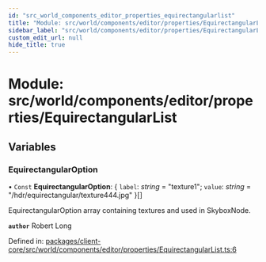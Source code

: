 ```yaml
---
id: "src_world_components_editor_properties_equirectangularlist"
title: "Module: src/world/components/editor/properties/EquirectangularList"
sidebar_label: "src/world/components/editor/properties/EquirectangularList"
custom_edit_url: null
hide_title: true
---
```


# Module: src/world/components/editor/properties/EquirectangularList

## Variables

### EquirectangularOption

• `Const` **EquirectangularOption**: { `label`: *string* = "texture1"; `value`: *string* = "/hdr/equirectangular/texture444.jpg" }[]

EquirectangularOption array containing textures and used in SkyboxNode.

**`author`** Robert Long

Defined in: [packages/client-core/src/world/components/editor/properties/EquirectangularList.ts:6](https://github.com/xr3ngine/xr3ngine/blob/a16a45d7e/packages/client-core/src/world/components/editor/properties/EquirectangularList.ts#L6)
